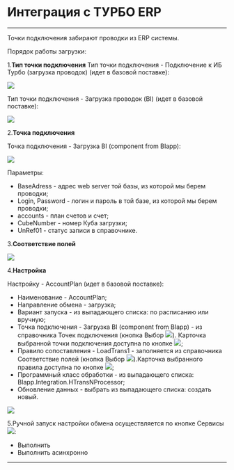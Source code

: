 ﻿# Интеграция с ТУРБО ERP

-------

Точки подключения забирают проводки из ERP системы. 

Порядок работы загрузки:

1.**Тип точки подключения**
Тип точки подключения - Подключение к ИБ Турбо (загрузка проводок) (идет в базовой поставке):

![](topic:Integration.AddFiles.Screenshot_11286.jpg)

Тип точки подключения - Загрузка проводок (BI) (идет в базовой поставке):

![](topic:Integration.AddFiles.Screenshot_11149.jpg)

2.**Точка подключения** 

Точка подключения - Загрузка BI (component from BIapp):

![](topic:Integration.AddFiles.Screenshot_11150.jpg)    

Параметры:

- BaseAdress - адрес web server той базы, из которой мы берем проводки;
- Login, Password - логин и пароль в той базе, из которой мы берем проводки;
- accounts - план счетов и счет;
- CubeNumber - номер Куба загрузки;
- UnRef01 - статус записи в справочнике.


3.**Соответствие полей**

![](topic:Integration.AddFiles.Screenshot_11151.jpg)   

4.**Настройка** 

Настройку - AccountPlan (идет в базовой поставке):

- Наименование - AccountPlan;
- Направление обмена - загрузка; 
- Вариант запуска - из выпадающего списка: по расписанию или вручную;
- Точка подключения - Загрузка BI (component from BIapp) - из справочника Точек подключения (кнопка Выбор ![](topic:AddFiles.Buttons.Btn_select.png)). Карточка выбранной точки подключения доступна по кнопке ![](topic:AddFiles.Buttons.Btn_go.png);
- Правило сопоставления - LoadTrans1 - заполняется из справочника Соответствие полей (кнопка Выбор ![](topic:AddFiles.Buttons.Btn_select.png)).Карточка выбранного правила доступна по кнопке ![](topic:AddFiles.Buttons.Btn_go.png);
- Программный класс обработки - из выпадающего списка: BIapp.Integration.HTransNProcessor;
- Обновление данных - выбрать из выпадающего списка: создать новый.
  
![](topic:Integration.AddFiles.Screenshot_11152.jpg)   

5.Ручной запуск настройки обмена осуществляется по кнопке Сервисы ![](topic:AddFiles.Buttons.Btn_Services.png):

- Выполнить
- Выполнить асинхронно

-------